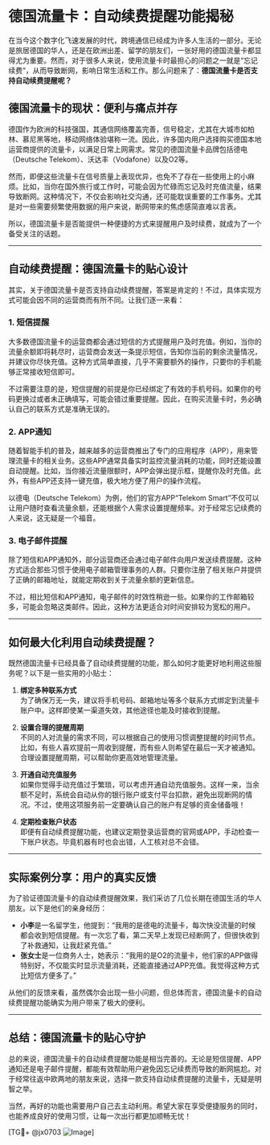 # 德国流量卡：自动续费提醒功能揭秘

在当今这个数字化飞速发展的时代，跨境通信已经成为许多人生活的一部分。无论是旅居德国的华人，还是在欧洲出差、留学的朋友们，一张好用的德国流量卡都显得尤为重要。然而，对于很多人来说，使用流量卡时最担心的问题之一就是“忘记续费”，从而导致断网，影响日常生活和工作。那么问题来了：**德国流量卡是否支持自动续费提醒呢？**

## 德国流量卡的现状：便利与痛点并存

德国作为欧洲的科技强国，其通信网络覆盖完善，信号稳定，尤其在大城市如柏林、慕尼黑等地，移动网络体验堪称一流。因此，许多国内用户选择购买德国本地运营商提供的流量卡，以满足日常上网需求。常见的德国流量卡品牌包括德电（Deutsche Telekom）、沃达丰（Vodafone）以及O2等。

然而，即便这些流量卡在信号质量上表现优异，也免不了存在一些使用上的小麻烦。比如，当你在国外旅行或工作时，可能会因为忙碌而忘记及时充值流量，结果导致断网。这种情况下，不仅会影响社交沟通，还可能耽误重要的工作事务。尤其是对一些需要频繁使用数据的用户来说，断网带来的焦虑感简直难以言表。

所以，德国流量卡是否能提供一种便捷的方式来提醒用户及时续费，就成为了一个备受关注的话题。

---

## 自动续费提醒：德国流量卡的贴心设计

其实，关于德国流量卡是否支持自动续费提醒，答案是肯定的！不过，具体实现方式可能会因不同的运营商而有所不同。让我们逐一来看：

### 1. **短信提醒**
大多数德国流量卡的运营商都会通过短信的方式提醒用户及时充值。例如，当你的流量余额即将耗尽时，运营商会发送一条提示短信，告知你当前的剩余流量情况，并建议你尽快充值。这种方式简单直接，几乎不需要额外的操作，只要你的手机能够正常接收短信即可。

不过需要注意的是，短信提醒的前提是你已经绑定了有效的手机号码。如果你的号码更换过或者未正确填写，可能会错过重要提醒。因此，在购买流量卡时，务必确认自己的联系方式是准确无误的。

### 2. **APP通知**
随着智能手机的普及，越来越多的运营商推出了专门的应用程序（APP），用来管理流量卡的相关业务。这些APP通常具备实时监控流量消耗的功能，同时还能设置自动提醒。比如，当你接近流量限额时，APP会弹出提示框，提醒你及时充值。此外，有些APP还支持一键充值，极大地方便了用户的操作流程。

以德电（Deutsche Telekom）为例，他们的官方APP“Telekom Smart”不仅可以让用户随时查看流量余额，还能根据个人需求设置提醒频率。对于经常忘记续费的人来说，这无疑是一个福音。

### 3. **电子邮件提醒**
除了短信和APP通知外，部分运营商还会通过电子邮件向用户发送续费提醒。这种方式适合那些习惯于使用电子邮箱管理事务的人群。只要你注册了相关账户并提供了正确的邮箱地址，就能定期收到关于流量余额的更新信息。

不过，相比短信和APP通知，电子邮件的时效性稍逊一些。如果你的工作邮箱较多，可能会忽略这类邮件。因此，这种方法更适合对时间安排较为宽松的用户。

---

## 如何最大化利用自动续费提醒？

既然德国流量卡已经具备了自动续费提醒的功能，那么如何才能更好地利用这些服务呢？以下是一些实用的小贴士：

1. **绑定多种联系方式**  
   为了确保万无一失，建议将手机号码、邮箱地址等多个联系方式绑定到流量卡账户中。这样即使某一渠道失效，其他途径也能及时接收到提醒。

2. **设置合理的提醒周期**  
   不同的人对流量的需求不同，可以根据自己的使用习惯调整提醒的时间节点。比如，有些人喜欢提前一周收到提醒，而有些人则希望在最后一天才被通知。合理设置提醒周期，可以帮助你更高效地管理流量。

3. **开通自动充值服务**  
   如果你觉得手动充值过于繁琐，可以考虑开通自动充值服务。这样一来，当余额不足时，系统会自动从你的银行账户或支付平台扣款，避免出现断网的情况。不过，使用这项服务前一定要确认自己的账户有足够的资金储备哦！

4. **定期检查账户状态**  
   即便有自动续费提醒功能，也建议定期登录运营商的官网或APP，手动检查一下账户状态。毕竟机器有时也会出错，人工核对总不会错。

---

## 实际案例分享：用户的真实反馈

为了验证德国流量卡的自动续费提醒效果，我们采访了几位长期在德国生活的华人朋友。以下是他们的亲身经历：

- **小李**是一名留学生，他提到：“我用的是德电的流量卡，每次快没流量的时候都会收到短信提醒。有一次忘了看，第二天早上发现已经断网了，但很快收到了补救通知，让我赶紧充值。”  
- **张女士**是一位商务人士，她表示：“我用的是O2的流量卡，他们家的APP做得特别好，不仅能实时显示流量消耗，还能直接通过APP充值。我觉得这种方式比短信方便多了。”

从他们的反馈来看，虽然偶尔会出现一些小问题，但总体而言，德国流量卡的自动续费提醒功能确实为用户带来了极大的便利。

---

## 总结：德国流量卡的贴心守护

总的来说，德国流量卡的自动续费提醒功能是相当完善的。无论是短信提醒、APP通知还是电子邮件提醒，都能有效帮助用户避免因忘记续费而导致的断网尴尬。对于经常往返中欧两地的朋友来说，选择一款支持自动续费提醒的流量卡，无疑是明智之举。

当然，再好的功能也需要用户自己去主动利用。希望大家在享受便捷服务的同时，也能养成良好的使用习惯，让每一次出行都更加顺畅无忧！

[TG💪+ @jx0703 ![Image](https://github.com/user-attachments/assets/dbca1d08-cadb-493c-b0ec-ad6f7a83f270)]